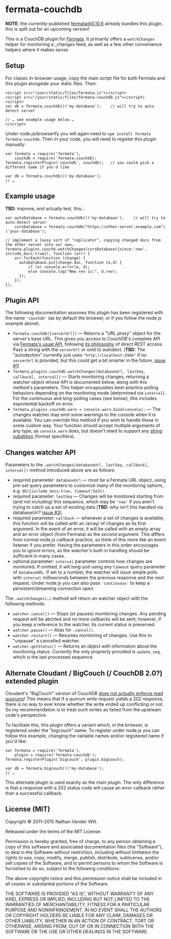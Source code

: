 # fermata-couchdb

**NOTE**: the currently-published fermata@0.10.6 already bundles this plugin, this is split out for an upcoming version!


This is a CouchDB plugin for [Fermata](https://github.com/natevw/fermata). It primarily offers a `watchChanges` helper for monitoring a _changes feed, as well as a few other convenience helpers where it makes sense.


## Setup

For classic in-browser usage, copy the main script file for both Fermata and this plugin alongside your static files. Then:

    <script src="/your/static/files/fermata.js"></script>
    <script src="/your/static/files/fermata-couchdb.js"></script>
    <script>
    var db = fermata.couchdb()('my-database');    // will try to auto-detect server
    
    // … see example usage below …
    </script>

Under node.js/browserify you will again need to `npm install fermata fermata-couchdb`. Then in your code, you will need to register this plugin manually:


    var fermata = require('fermata'),
        couchdb = require('fermata-couchdb);
    fermata.registerPlugin('couchdb', couchdb);   // you could pick a different name if you'd like
    
    var db = fermata.couchdb()('my-database');
    // …

## Example usage

**TBD**: improve, and actually test, this…

    var autoDatabase = fermata.couchdb()('my-database'),    // will try to auto-detect server
        corsDatabase = fermata.couchdb("https://other-server.example.com")('your-database');
    
    // implement a lousy sort of "replicator", copying changed docs from the other server into our own…
    fermata.plugins.couchb.watchChanges(corsDatabase({since:'now', include_docs:true}), function (arr) {
        arr.forEach(function (change) {
          autoDatabase.put(change.doc, function (e,d) {
              if (e) console.error(e, d);
              else console.log("New rev is:", d.rev);
          });
        });
    });

    
## Plugin API

The following documentation assumes this plugin has been registered with the name `'couchdb'` (as by default the browser, or if you follow the node.js example above).

- `fermata.couchdb([serverUrl])` — Returns a "URL proxy" object for the server's base URL. This gives you access to CouchDB's complete API via [Fermata's usual API](https://github.com/natevw/fermata#complete-documentation), following [its philosophy](https://github.com/natevw/fermata#why) of direct REST access. Pass a string with the `serverUrl` or omit to autodect. (**TBD**: The "autodection" currently just uses `"http://localhost:5984"` if no `serverUrl` is provided, but this could get a bit smarter in the future, [issue #1](https://github.com/natevw/fermata-couchdb/issues/1))
- `fermata.plugins.couchdb.watchChanges(databaseUrl, lastSeq, callback[, interval])` — Starts monitoring changes, returning a watcher object whose API is documented below, along with this method's parameters. This helper encapsulates best-practice polling behaviors depending on the monitoring mode (determined via `interval`). For the continuous and long-polling cases (see below), this includes exponential backoff on error.
- `fermata.plugins.couchdb.warn ≈ console.warn.bind(console);` — The changes watcher may emit some warnings to the console when it is available. You can override this method if you wish to handle these in some custom way. Your function should accept multiple arguments of any type, as `console.warn` does, but doesn't need to support any [string substition](https://developer.mozilla.org/en-US/docs/Web/API/console#Using_string_substitutions) (format specifiers).


## Changes watcher API

Parameters to the `.watchChanges(databaseUrl, lastSeq, callback[, interval])` method introduced above are as follows:

- required parameter: `databaseUrl` — must be a Fermata URL object, using pre-set query parameters to customize many of the monitoring options, e.g. `db({include_docs:true, timeout:5e3})`.
- required parameter: `lastSeq` — Changes will be monitored starting from (and not including) this sequence, which may be `'now'` if you aren't trying to catch up a set of existing data [**TBD**: why isn't this handled via databaseUrl? [issue #3](https://github.com/natevw/fermata-couchdb/issues/3)].
- required parameter: `callback` — whenever a set of changes is available, this function will be called with an /array/ of changes as its first argument. In the event of an error, it will be called with an empty array and an error object (from Fermata) as the *second* argument. This differs from normal node.js callback practice, so think of this more like an event listener if you prefer. Having the parameters in this order encourages you to ignore errors, as the watcher's built-in handling should be sufficient in many cases.
- optional parameter: `interval` parameter controls how changes are monitored. If omitted, it will long-poll using any `timeout` query parameter of `databaseURL`. If set to a number, the watcher will issue simple polls with `interval` milliseconds between the previous response and the next request. Under node.js you can also pass `'continuous'` to keep a persistent/streaming connection open.

The `.watchChanges(…)` method will return an watcher object with the following methods:

- `watcher.cancel()` — Stops (or pauses) monitoring changes. Any pending request will be aborted and no more callbacks will be sent; however, if you keep a reference to the watcher, its current status is preserved.
- `watcher.pause()` — Alias for `.cancel()`.
- `watcher.restart()` — Resumes monitoring of changes. Use this to "unpause" a cancelled watcher.
- `watcher.getStatus()` — Returns an object with information about the monitoring status. Currently the only proprerty provided is `update_seq`, which is the last processed sequence.


## Alternate Cloudant / BigCouch (/ CouchDB 2.0?) extended plugin

Cloudant's "BigCouch" version of CouchDB [does not actually enforce read quorums](https://github.com/cloudant/bigcouch/issues/55#issuecomment-30186518)! This means that if a quorum *write* request yields a 202 response, there is no way to ever know whether the write ended up conflicting or not. So my recommendation is to treat such writes as failed from the upstream code's perspective.

To facilitate this, this plugin offers a variant which, in the browser, is registered under the "bigcouch" name. To register under node.js you can follow this example, changing the variable names and/or registered name if you'd like:

    var fermata = require('fermata'),
        plugin = require('fermata-couchdb');
    fermata.registerPlugin('bigcouch', plugin.bigcouch);
    
    var db = fermata.bigcouch()('my-database');
    // …

This alternate plugin is used exactly as the main plugin. The only difference is that a response with a 202 status code will cause an error callback rather than a successful callback.


## License (MIT)

Copyright © 2011–2015 Nathan Vander Wilt.

Released under the terms of the MIT License:

Permission is hereby granted, free of charge, to any person obtaining a copy
of this software and associated documentation files (the "Software"), to deal
in the Software without restriction, including without limitation the rights
to use, copy, modify, merge, publish, distribute, sublicense, and/or sell
copies of the Software, and to permit persons to whom the Software is
furnished to do so, subject to the following conditions:

The above copyright notice and this permission notice shall be included in
all copies or substantial portions of the Software.

THE SOFTWARE IS PROVIDED "AS IS", WITHOUT WARRANTY OF ANY KIND, EXPRESS OR
IMPLIED, INCLUDING BUT NOT LIMITED TO THE WARRANTIES OF MERCHANTABILITY,
FITNESS FOR A PARTICULAR PURPOSE AND NONINFRINGEMENT. IN NO EVENT SHALL THE
AUTHORS OR COPYRIGHT HOLDERS BE LIABLE FOR ANY CLAIM, DAMAGES OR OTHER
LIABILITY, WHETHER IN AN ACTION OF CONTRACT, TORT OR OTHERWISE, ARISING FROM,
OUT OF OR IN CONNECTION WITH THE SOFTWARE OR THE USE OR OTHER DEALINGS IN
THE SOFTWARE.
